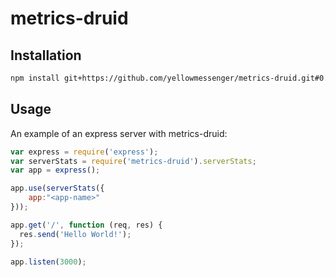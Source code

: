 # metrics-druid

## Installation

``` bash
npm install git+https://github.com/yellowmessenger/metrics-druid.git#0.3.1 --save
```

## Usage

An example of an express server with metrics-druid:

``` js
var express = require('express');
var serverStats = require('metrics-druid').serverStats;
var app = express();

app.use(serverStats({
    app:"<app-name>"
}));

app.get('/', function (req, res) {
  res.send('Hello World!');
});

app.listen(3000);
```


